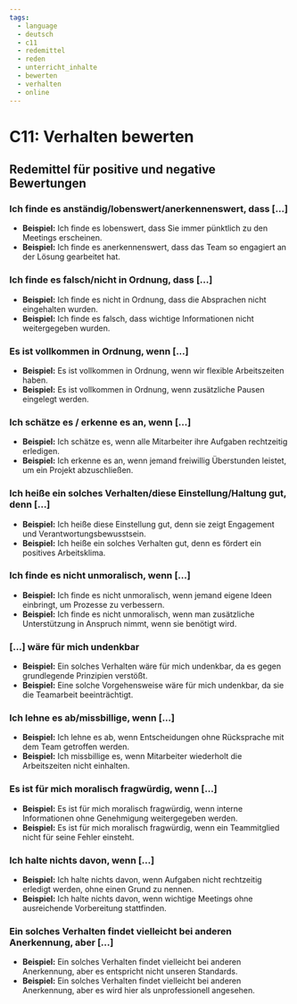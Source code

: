 ```yaml
---
tags:
  - language
  - deutsch
  - c11
  - redemittel
  - reden
  - unterricht_inhalte
  - bewerten
  - verhalten
  - online
---
```


# C11: Verhalten bewerten

## Redemittel für positive und negative Bewertungen

### Ich finde es anständig/lobenswert/anerkennenswert, dass [...]

- __Beispiel:__ Ich finde es lobenswert, dass Sie immer pünktlich zu den Meetings erscheinen.
- __Beispiel:__ Ich finde es anerkennenswert, dass das Team so engagiert an der Lösung gearbeitet hat.

### Ich finde es falsch/nicht in Ordnung, dass [...]

- __Beispiel:__ Ich finde es nicht in Ordnung, dass die Absprachen nicht eingehalten wurden.
- __Beispiel:__ Ich finde es falsch, dass wichtige Informationen nicht weitergegeben wurden.

### Es ist vollkommen in Ordnung, wenn [...]

- __Beispiel:__ Es ist vollkommen in Ordnung, wenn wir flexible Arbeitszeiten haben.
- __Beispiel:__ Es ist vollkommen in Ordnung, wenn zusätzliche Pausen eingelegt werden.

### Ich schätze es / erkenne es an, wenn [...]

- __Beispiel:__ Ich schätze es, wenn alle Mitarbeiter ihre Aufgaben rechtzeitig erledigen.
- __Beispiel:__ Ich erkenne es an, wenn jemand freiwillig Überstunden leistet, um ein Projekt abzuschließen.

### Ich heiße ein solches Verhalten/diese Einstellung/Haltung gut, denn [...]

- __Beispiel:__ Ich heiße diese Einstellung gut, denn sie zeigt Engagement und Verantwortungsbewusstsein.
- __Beispiel:__ Ich heiße ein solches Verhalten gut, denn es fördert ein positives Arbeitsklima.

### Ich finde es nicht unmoralisch, wenn [...]

- __Beispiel:__ Ich finde es nicht unmoralisch, wenn jemand eigene Ideen einbringt, um Prozesse zu verbessern.
- __Beispiel:__ Ich finde es nicht unmoralisch, wenn man zusätzliche Unterstützung in Anspruch nimmt, wenn sie benötigt wird.

### [...] wäre für mich undenkbar

- __Beispiel:__ Ein solches Verhalten wäre für mich undenkbar, da es gegen grundlegende Prinzipien verstößt.
- __Beispiel:__ Eine solche Vorgehensweise wäre für mich undenkbar, da sie die Teamarbeit beeinträchtigt.

### Ich lehne es ab/missbillige, wenn [...]

- __Beispiel:__ Ich lehne es ab, wenn Entscheidungen ohne Rücksprache mit dem Team getroffen werden.
- __Beispiel:__ Ich missbillige es, wenn Mitarbeiter wiederholt die Arbeitszeiten nicht einhalten.

### Es ist für mich moralisch fragwürdig, wenn [...]

- __Beispiel:__ Es ist für mich moralisch fragwürdig, wenn interne Informationen ohne Genehmigung weitergegeben werden.
- __Beispiel:__ Es ist für mich moralisch fragwürdig, wenn ein Teammitglied nicht für seine Fehler einsteht.

### Ich halte nichts davon, wenn [...]

- __Beispiel:__ Ich halte nichts davon, wenn Aufgaben nicht rechtzeitig erledigt werden, ohne einen Grund zu nennen.
- __Beispiel:__ Ich halte nichts davon, wenn wichtige Meetings ohne ausreichende Vorbereitung stattfinden.

### Ein solches Verhalten findet vielleicht bei anderen Anerkennung, aber [...]

- __Beispiel:__ Ein solches Verhalten findet vielleicht bei anderen Anerkennung, aber es entspricht nicht unseren Standards.
- __Beispiel:__ Ein solches Verhalten findet vielleicht bei anderen Anerkennung, aber es wird hier als unprofessionell angesehen.
